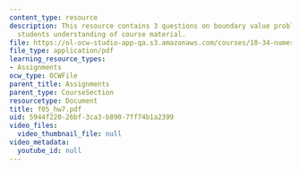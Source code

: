 ```yaml
---
content_type: resource
description: This resource contains 3 questions on boundary value problems to test
  students understanding of course material.
file: https://ol-ocw-studio-app-qa.s3.amazonaws.com/courses/10-34-numerical-methods-applied-to-chemical-engineering-fall-2005/5944f22026bf3ca3b8907ff74b1a2399_f05_hw7.pdf
file_type: application/pdf
learning_resource_types:
- Assignments
ocw_type: OCWFile
parent_title: Assignments
parent_type: CourseSection
resourcetype: Document
title: f05_hw7.pdf
uid: 5944f220-26bf-3ca3-b890-7ff74b1a2399
video_files:
  video_thumbnail_file: null
video_metadata:
  youtube_id: null
---
```


